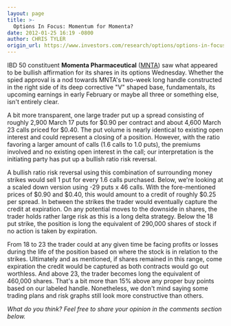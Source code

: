 ```yaml
---
layout: page
title: >-
  Options In Focus: Momentum for Momenta?
date: 2012-01-25 16:19 -0800
author: CHRIS TYLER
origin_url: https://www.investors.com/research/options/options-in-focus-momentum-for-momenta/
---
```






IBD 50 constituent **Momenta Pharmaceutical**  ([MNTA](https://research.investors.com/quote.aspx?symbol=MNTA)) saw what appeared to be bullish affirmation for its shares in its options Wednesday. Whether the spied approval is a nod towards MNTA's two-week long handle constructed in the right side of its deep corrective "V" shaped base, fundamentals, its upcoming earnings in early February or maybe all three or something else, isn't entirely clear. 

  

A bit more transparent, one large trader put up a spread consisting of roughly 2,900 March 17 puts for $0.90 per contract and about 4,600 March 23 calls priced for $0.40. The put volume is nearly identical to existing open interest and could represent a closing of a position. However, with the ratio favoring a larger amount of calls (1.6 calls to 1.0 puts), the premiums involved and no existing open interest in the call; our interpretation is the initiating party has put up a bullish ratio risk reversal.

  

A bullish ratio risk reversal using this combination of surrounding money strikes would sell 1 put for every 1.6 calls purchased. Below, we're looking at a scaled down version using -29 puts x 46 calls. With the fore-mentioned prices of $0.90 and $0.40, this would amount to a credit of roughly $0.25 per spread. In between the strikes the trader would eventually capture the credit at expiration. On any potential moves to the downside in shares, the trader holds rather large risk as this is a long delta strategy. Below the 18 put strike, the position is long the equivalent of 290,000 shares of stock if no action is taken by expiration. 

  

  

From 18 to 23 the trader could at any given time be facing profits or losses during the life of the position based on where the stock is in relation to the strikes. Ultimately and as mentioned, if shares remained in this range, come expiration the credit would be captured as both contracts would go out worthless. And above 23, the trader becomes long the equivalent of 460,000 shares. That's a bit more than 15% above any proper buy points based on our labeled handle. Nonetheless, we don't mind saying some trading plans and risk graphs still look more constructive than others.

  

*What do you think? Feel free to share your opinion in the comments section below.*




